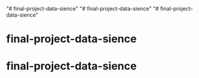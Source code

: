 "# final-project-data-sience" 
"# final-project-data-sience" 
"# final-project-data-sience" 
# final-project-data-sience
# final-project-data-sience

